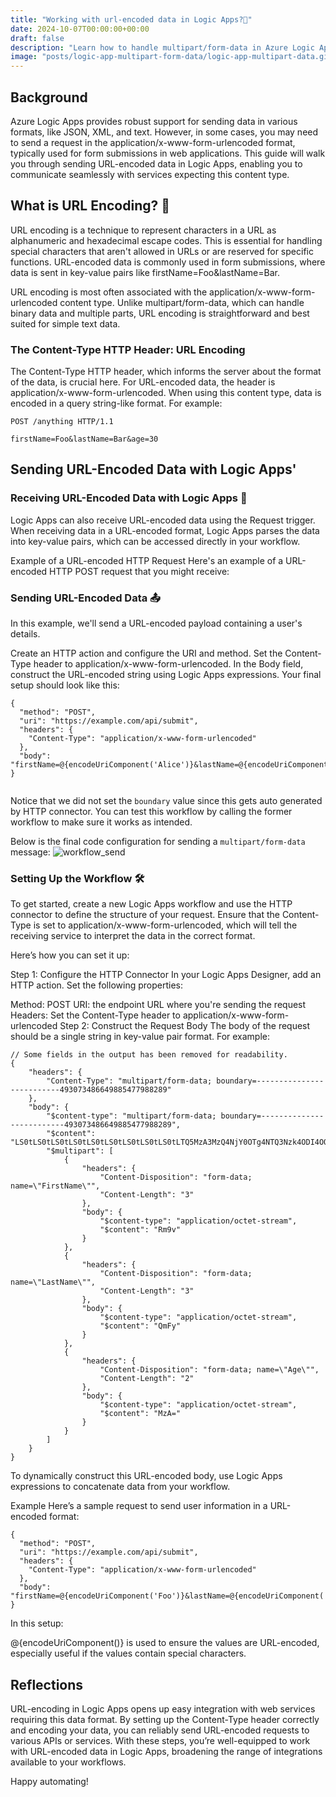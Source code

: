 ```yaml
---
title: "Working with url-encoded data in Logic Apps?🔢"
date: 2024-10-07T00:00:00+00:00
draft: false
description: "Learn how to handle multipart/form-data in Azure Logic Apps Standard. Reading and sending multipart data using HTTP connectors, with step-by-step examples."
image: "posts/logic-app-multipart-form-data/logic-app-multipart-data.gif"
---
```


## Background 
Azure Logic Apps provides robust support for sending data in various formats, like JSON, XML, and text. However, in some cases, you may need to send a request in the application/x-www-form-urlencoded format, typically used for form submissions in web applications. This guide will walk you through sending URL-encoded data in Logic Apps, enabling you to communicate seamlessly with services expecting this content type.

## What is URL Encoding? 🔢
URL encoding is a technique to represent characters in a URL as alphanumeric and hexadecimal escape codes. This is essential for handling special characters that aren't allowed in URLs or are reserved for specific functions. URL-encoded data is commonly used in form submissions, where data is sent in key-value pairs like firstName=Foo&lastName=Bar.

URL encoding is most often associated with the application/x-www-form-urlencoded content type. Unlike multipart/form-data, which can handle binary data and multiple parts, URL encoding is straightforward and best suited for simple text data.

### The Content-Type HTTP Header: URL Encoding
The Content-Type HTTP header, which informs the server about the format of the data, is crucial here. For URL-encoded data, the header is application/x-www-form-urlencoded. When using this content type, data is encoded in a query string-like format. For example:
```
POST /anything HTTP/1.1

firstName=Foo&lastName=Bar&age=30
```


## Sending URL-Encoded Data with Logic Apps'
### Receiving URL-Encoded Data with Logic Apps 📨
Logic Apps can also receive URL-encoded data using the Request trigger. When receiving data in a URL-encoded format, Logic Apps parses the data into key-value pairs, which can be accessed directly in your workflow.

Example of a URL-encoded HTTP Request
Here's an example of a URL-encoded HTTP POST request that you might receive:


### Sending URL-Encoded Data 📤
In this example, we'll send a URL-encoded payload containing a user's details.

Create an HTTP action and configure the URI and method.
Set the Content-Type header to application/x-www-form-urlencoded.
In the Body field, construct the URL-encoded string using Logic Apps expressions.
Your final setup should look like this:

```
{
  "method": "POST",
  "uri": "https://example.com/api/submit",
  "headers": {
    "Content-Type": "application/x-www-form-urlencoded"
  },
  "body": "firstName=@{encodeUriComponent('Alice')}&lastName=@{encodeUriComponent('Johnson')}&age=@{encodeUriComponent('28')}"
}


```
Notice that we did not set the `boundary` value since this gets auto generated by HTTP connector. You can test this workflow by calling the former workflow to make sure it works as intended. 

Below is the final code configuration for sending a `multipart/form-data` message: 
![workflow_send](workflow_send.png)


### Setting Up the Workflow 🛠️
To get started, create a new Logic Apps workflow and use the HTTP connector to define the structure of your request. Ensure that the Content-Type is set to application/x-www-form-urlencoded, which will tell the receiving service to interpret the data in the correct format.

Here’s how you can set it up:

Step 1: Configure the HTTP Connector
In your Logic Apps Designer, add an HTTP action. Set the following properties:

Method: POST
URI: the endpoint URL where you're sending the request
Headers: Set the Content-Type header to application/x-www-form-urlencoded
Step 2: Construct the Request Body
The body of the request should be a single string in key-value pair format. For example:

```
// Some fields in the output has been removed for readability. 
{
    "headers": {
        "Content-Type": "multipart/form-data; boundary=--------------------------493073486649885477988289"
    },
    "body": {
        "$content-type": "multipart/form-data; boundary=--------------------------493073486649885477988289",
        "$content": "LS0tLS0tLS0tLS0tLS0tLS0tLS0tLS0tLS0tLTQ5MzA3MzQ4NjY0OTg4NTQ3Nzk4ODI4OQpDb250ZW50LURpc3Bvc2l0aW9uOiBmb3JtLWRhdGE7IG5hbWU9IkZpcnN0TmFtZSIKCkZvbwotLS0tLS0tLS0tLS0tLS0tLS0tLS0tLS0tLS0tNDkzMDczNDg2NjQ5ODg1NDc3OTg4Mjg5CkNvbnRlbnQtRGlzcG9zaXRpb246IGZvcm0tZGF0YTsgbmFtZT0iTGFzdE5hbWUiCgpCYXIKLS0tLS0tLS0tLS0tLS0tLS0tLS0tLS0tLS0tLTQ5MzA3MzQ4NjY0OTg4NTQ3Nzk4ODI4OQpDb250ZW50LURpc3Bvc2l0aW9uOiBmb3JtLWRhdGE7IG5hbWU9IkFnZSIKCjMwCi0tLS0tLS0tLS0tLS0tLS0tLS0tLS0tLS0tLS00OTMwNzM0ODY2NDk4ODU0Nzc5ODgyODktLQ==",
        "$multipart": [
            {
                "headers": {
                    "Content-Disposition": "form-data; name=\"FirstName\"",
                    "Content-Length": "3"
                },
                "body": {
                    "$content-type": "application/octet-stream",
                    "$content": "Rm9v"
                }
            },
            {
                "headers": {
                    "Content-Disposition": "form-data; name=\"LastName\"",
                    "Content-Length": "3"
                },
                "body": {
                    "$content-type": "application/octet-stream",
                    "$content": "QmFy"
                }
            },
            {
                "headers": {
                    "Content-Disposition": "form-data; name=\"Age\"",
                    "Content-Length": "2"
                },
                "body": {
                    "$content-type": "application/octet-stream",
                    "$content": "MzA="
                }
            }
        ]
    }
}
```

To dynamically construct this URL-encoded body, use Logic Apps expressions to concatenate data from your workflow.

Example
Here’s a sample request to send user information in a URL-encoded format:

```
{
  "method": "POST",
  "uri": "https://example.com/api/submit",
  "headers": {
    "Content-Type": "application/x-www-form-urlencoded"
  },
  "body": "firstName=@{encodeUriComponent('Foo')}&lastName=@{encodeUriComponent('Bar')}&age=@{encodeUriComponent('30')}"
}

```

In this setup:

@{encodeUriComponent()} is used to ensure the values are URL-encoded, especially useful if the values contain special characters.


## Reflections

URL-encoding in Logic Apps opens up easy integration with web services requiring this data format. By setting up the Content-Type header correctly and encoding your data, you can reliably send URL-encoded requests to various APIs or services. With these steps, you’re well-equipped to work with URL-encoded data in Logic Apps, broadening the range of integrations available to your workflows.

Happy automating!